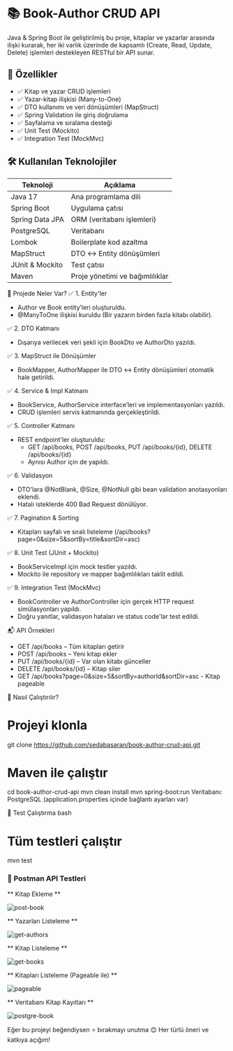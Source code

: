 # 📚 Book-Author CRUD API

Java & Spring Boot ile geliştirilmiş bu proje, kitaplar ve yazarlar arasında ilişki kurarak, 
her iki varlık üzerinde de kapsamlı (Create, Read, Update, Delete) işlemleri destekleyen RESTful bir API sunar.

## 🚀 Özellikler

- ✅ Kitap ve yazar CRUD işlemleri
- ✅ Yazar-kitap ilişkisi (Many-to-One)
- ✅ DTO kullanımı ve veri dönüşümleri (MapStruct)
- ✅ Spring Validation ile giriş doğrulama
- ✅ Sayfalama ve sıralama desteği
- ✅ Unit Test (Mockito)
- ✅ Integration Test (MockMvc)


## 🛠️ Kullanılan Teknolojiler

| Teknoloji      | Açıklama                        |
|----------------|---------------------------------|
| Java 17        | Ana programlama dili            |
| Spring Boot    | Uygulama çatısı                 |
| Spring Data JPA| ORM (veritabanı işlemleri)      |
| PostgreSQL     | Veritabanı                      |
| Lombok         | Boilerplate kod azaltma         |
| MapStruct      | DTO ↔ Entity dönüşümleri        |
| JUnit & Mockito| Test çatısı                     |
| Maven          | Proje yönetimi ve bağımlılıklar |


📁 Projede Neler Var?
✅ 1. Entity'ler
* Author ve Book entity’leri oluşturuldu.
* @ManyToOne ilişkisi kuruldu (Bir yazarın birden fazla kitabı olabilir).
  
✅ 2. DTO Katmanı
* Dışarıya verilecek veri şekli için BookDto ve AuthorDto yazıldı.
  
✅ 3. MapStruct ile Dönüşümler
* BookMapper, AuthorMapper ile DTO ↔ Entity dönüşümleri otomatik hale getirildi.
  
✅ 4. Service & Impl Katmanı
* BookService, AuthorService interface’leri ve implementasyonları yazıldı.
* CRUD işlemleri servis katmanında gerçekleştirildi.
  
✅ 5. Controller Katmanı
* REST endpoint'ler oluşturuldu:
    * GET /api/books, POST /api/books, PUT /api/books/{id}, DELETE /api/books/{id}
    * Aynısı Author için de yapıldı.
      
✅ 6. Validasyon
* DTO'lara @NotBlank, @Size, @NotNull gibi bean validation anotasyonları eklendi.
* Hatalı isteklerde 400 Bad Request dönülüyor.
  
✅ 7. Pagination & Sorting
* Kitapları sayfalı ve sıralı listeleme (/api/books?page=0&size=5&sortBy=title&sortDir=asc)
  
✅ 8. Unit Test (JUnit + Mockito)
* BookServiceImpl için mock testler yazıldı.
* Mockito ile repository ve mapper bağımlılıkları taklit edildi.
  
✅ 9. Integration Test (MockMvc)
* BookController ve AuthorController için gerçek HTTP request simülasyonları yapıldı.
* Doğru yanıtlar, validasyon hataları ve status code'lar test edildi.

📬 API Örnekleri
* GET /api/books – Tüm kitapları getirir 
* POST /api/books – Yeni kitap ekler
* PUT /api/books/{id} – Var olan kitabı günceller
* DELETE /api/books/{id} – Kitap siler
* GET /api/books?page=0&size=5&sortBy=authorId&sortDir=asc - Kitap pageable

🚀 Nasıl Çalıştırılır?
# Projeyi klonla
git clone https://github.com/sedabasaran/book-author-crud-api.git

# Maven ile çalıştır
cd book-author-crud-api
mvn clean install
mvn spring-boot:run
Veritabanı: PostgreSQL (application.properties içinde bağlantı ayarları var)

🧪 Test Çalıştırma
bash
# Tüm testleri çalıştır
mvn test


### 📸 Postman API Testleri

** Kitap Ekleme **  

![post-book](https://github.com/user-attachments/assets/d0975874-3121-4066-a17f-a43afd5d3180)


** Yazarları Listeleme **  

![get-authors](https://github.com/user-attachments/assets/374bfbc0-72c6-4f54-8d6c-6710b246fc77)


** Kitap Listeleme **  

![get-books](https://github.com/user-attachments/assets/1754035b-ff9a-424e-be2d-fcddef19d2f8)


** Kitapları Listeleme (Pageable ile) **  

![pageable](https://github.com/user-attachments/assets/d98fcf42-4770-4e42-ba54-22ff30e40cb0)

** Veritabanı Kitap Kayıtları **  

![postgre-book](https://github.com/user-attachments/assets/27a2aa5d-9d0a-4a97-8bae-7cd4d172688b)


Eğer bu projeyi beğendiysen ⭐ bırakmayı unutma 😊 Her türlü öneri ve katkıya açığım!






